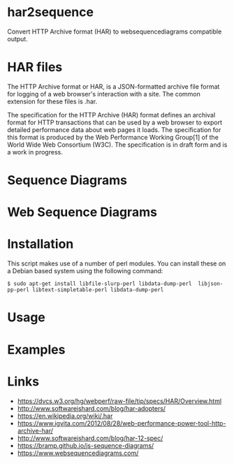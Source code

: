 # har2sequence
Convert HTTP Archive format (HAR) to websequencediagrams compatible output.

# HAR files

The HTTP Archive format or HAR, is a JSON-formatted archive file format for logging of a web browser's interaction with a site. The common extension for these files is .har.

The specification for the HTTP Archive (HAR) format defines an archival format for HTTP transactions that can be used by a web browser to export detailed performance data about web pages it loads. The specification for this format is produced by the Web Performance Working Group[1] of the World Wide Web Consortium (W3C). The specification is in draft form and is a work in progress.

# Sequence Diagrams

# Web Sequence Diagrams

# Installation

This script makes use of a number of perl modules. You can install these on a Debian based system using the following command:

    $ sudo apt-get install libfile-slurp-perl libdata-dump-perl  libjson-pp-perl libtext-simpletable-perl libdata-dump-perl

# Usage

# Examples

# Links

* https://dvcs.w3.org/hg/webperf/raw-file/tip/specs/HAR/Overview.html
* http://www.softwareishard.com/blog/har-adopters/
* https://en.wikipedia.org/wiki/.har
* https://www.igvita.com/2012/08/28/web-performance-power-tool-http-archive-har/
* http://www.softwareishard.com/blog/har-12-spec/
* https://bramp.github.io/js-sequence-diagrams/
* https://www.websequencediagrams.com/
